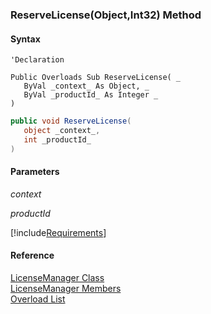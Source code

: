 ﻿### ReserveLicense(Object,Int32) Method

#### Syntax

```vbnet
'Declaration

Public Overloads Sub ReserveLicense( _
   ByVal _context_ As Object, _
   ByVal _productId_ As Integer _
) 
```

```csharp
public void ReserveLicense( 
   object _context_,
   int _productId_
)
```

#### Parameters

_context_

_productId_

[!include[Requirements](../partials/requirements.md)]

#### Reference

[LicenseManager Class](FChoice.Common~FChoice.Common.Licensing.LicenseManager.md)  
[LicenseManager Members](FChoice.Common~FChoice.Common.Licensing.LicenseManager_members.md)  
[Overload List](FChoice.Common~FChoice.Common.Licensing.LicenseManager~ReserveLicense.md)